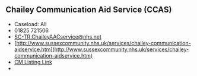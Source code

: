 
## Chailey Communication Aid Service (CCAS)

- Caseload: All 
- <i class="fa fa-phone"></i> 01825 721506
- <i class="fa fa-envelope"></i> SC-TR.ChaileyAACservice@nhs.net
- <i class="fa fa-home"></i> [http://www.sussexcommunity.nhs.uk/services/chailey-communication-aidservice.htm](http://www.sussexcommunity.nhs.uk/services/chailey-communication-aidservice.htm)
- [CM Listing Link](http://www.communicationmatters.org.uk/contact-assessment-service/chailey-clinical-services)
- 
